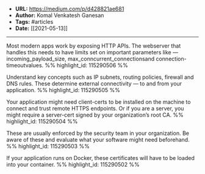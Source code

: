 - **URL:** https://medium.com/p/d428821ae681
- **Author:** Komal Venkatesh Ganesan
- **Tags:** #articles
- **Date:** [[2021-05-13]]
---

Most modern apps work by exposing HTTP APIs. The webserver that handles this needs to have limits set on important parameters like — incoming_payload_size, max_conncurrent_connectionsand connection-timeoutvalues. %% highlight_id: 115290506 %%


Understand key concepts such as IP subnets, routing policies, firewall and DNS rules. These determine external connectivity — to and from your application. %% highlight_id: 115290505 %%


Your application might need client-certs to be installed on the machine to connect and trust remote HTTPS endpoints. Or if you are a server, you might require a server-cert signed by your organization’s root CA. %% highlight_id: 115290504 %%


These are usually enforced by the security team in your organization. Be aware of these and evaluate what your software might need beforehand. %% highlight_id: 115290503 %%


If your application runs on Docker, these certificates will have to be loaded into your container. %% highlight_id: 115290502 %%


